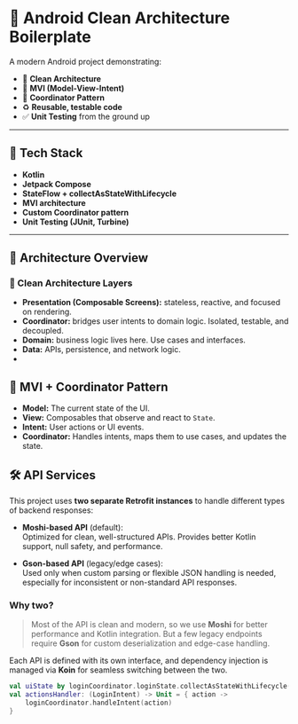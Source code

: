 # 🚀 Android Clean Architecture Boilerplate

A modern Android project demonstrating:
- 🧼 **Clean Architecture**
- 🔄 **MVI (Model-View-Intent)**
- 🧭 **Coordinator Pattern**
- ♻️ **Reusable, testable code**
- ✅ **Unit Testing** from the ground up

---

## 🔧 Tech Stack

- **Kotlin**
- **Jetpack Compose**
- **StateFlow + collectAsStateWithLifecycle**
- **MVI architecture**
- **Custom Coordinator pattern**
- **Unit Testing (JUnit, Turbine)**

---

## 🧱 Architecture Overview

### 🧼 Clean Architecture Layers
- **Presentation (Composable Screens):** stateless, reactive, and focused on rendering.
- **Coordinator:** bridges user intents to domain logic. Isolated, testable, and decoupled.
- **Domain:** business logic lives here. Use cases and interfaces.
- **Data:** APIs, persistence, and network logic.
-
## 🔄 MVI + Coordinator Pattern

- **Model:** The current state of the UI.
- **View:** Composables that observe and react to `State`.
- **Intent:** User actions or UI events.
- **Coordinator:** Handles intents, maps them to use cases, and updates the state.

## 🛠 API Services

This project uses **two separate Retrofit instances** to handle different types of backend responses:

- **Moshi-based API** (default):  
  Optimized for clean, well-structured APIs. Provides better Kotlin support, null safety, and performance.

- **Gson-based API** (legacy/edge cases):  
  Used only when custom parsing or flexible JSON handling is needed, especially for inconsistent or non-standard API responses.

### Why two?
> Most of the API is clean and modern, so we use **Moshi** for better performance and Kotlin integration. But a few legacy endpoints require **Gson** for custom deserialization and edge-case handling.

Each API is defined with its own interface, and dependency injection is managed via **Koin** for seamless switching between the two.


```kotlin
val uiState by loginCoordinator.loginState.collectAsStateWithLifecycle()
val actionsHandler: (LoginIntent) -> Unit = { action -> 
    loginCoordinator.handleIntent(action)
}


